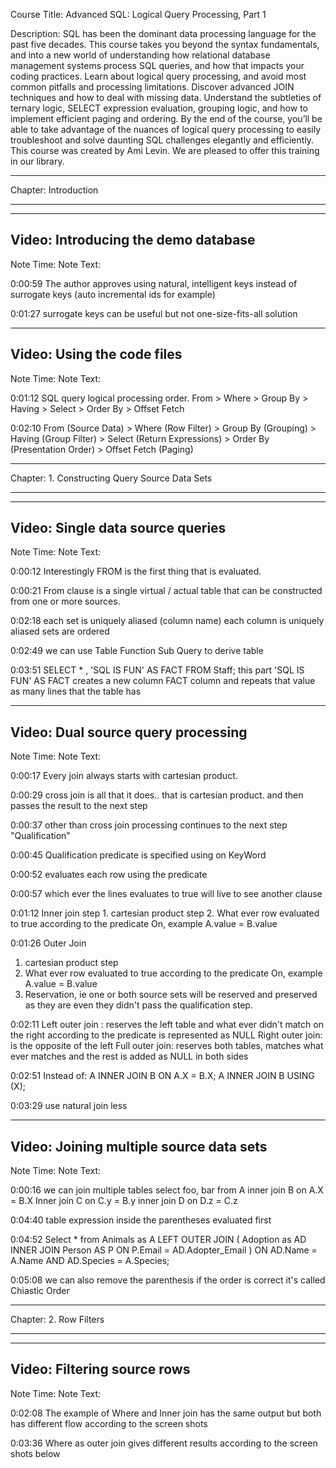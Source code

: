 Course Title: Advanced SQL: Logical Query Processing, Part 1

Description: SQL has been the dominant data processing language for the past five decades. This course takes you beyond the syntax fundamentals, and into a new world of understanding how relational database management systems process SQL queries, and how that impacts your coding practices. Learn about logical query processing, and avoid most common pitfalls and processing limitations. Discover advanced JOIN techniques and how to deal with missing data. Understand the subtleties of ternary logic, SELECT expression evaluation, grouping logic, and how to implement efficient paging and ordering. By the end of the course, you’ll be able to take advantage of the nuances of logical query processing to easily troubleshoot and solve daunting SQL challenges elegantly and efficiently.  This course was created by Ami Levin. We are pleased to offer this training in our library.


***********************************************
Chapter: Introduction
***********************************************


-----------------------------------------------
Video: Introducing the demo database
-----------------------------------------------
Note Time:         Note Text:                     

0:00:59            The author approves using natural, intelligent keys instead of surrogate keys (auto incremental ids for example) 

0:01:27            surrogate keys can be useful but not one-size-fits-all solution 


-----------------------------------------------
Video: Using the code files
-----------------------------------------------
Note Time:         Note Text:                     

0:01:12            SQL query logical processing order. 
From > Where > Group By > Having > Select > Order By > Offset Fetch 

0:02:10            From (Source Data) > Where (Row Filter) > Group By (Grouping) > Having (Group Filter) > Select (Return Expressions) > Order By (Presentation Order) > Offset Fetch (Paging) 


***********************************************
Chapter: 1. Constructing Query Source Data Sets
***********************************************


-----------------------------------------------
Video: Single data source queries
-----------------------------------------------
Note Time:         Note Text:                     

0:00:12            Interestingly FROM is the first thing that is evaluated. 

0:00:21            From clause is a single virtual / actual table that can be constructed from one or more sources. 

0:02:18            each set is uniquely aliased (column name)
each column is uniquely aliased
sets are ordered 

0:02:49            we can use 
Table
Function
Sub Query 
to derive table 

0:03:51            SELECT * , 'SQL IS FUN' AS FACT
FROM Staff;
this part 'SQL IS FUN' AS FACT creates a new column FACT column and repeats that value as many lines that the table has 


-----------------------------------------------
Video: Dual source query processing
-----------------------------------------------
Note Time:         Note Text:                     

0:00:17            Every join always starts with cartesian product. 

0:00:29            cross join is all that it does.. that is cartesian product. and then passes the result to the next step 

0:00:37            other than cross join processing continues to the next step "Qualification" 

0:00:45            Qualification predicate is specified using on KeyWord 

0:00:52            evaluates each row using the predicate 

0:00:57            which ever the lines evaluates to true will live to see another clause 

0:01:12            Inner join 
step 1. cartesian product
step 2. What ever row evaluated to true according to the predicate On, example A.value = B.value 

0:01:26            Outer Join
1. cartesian product step 
2. What ever row evaluated to true according to the predicate On, example A.value = B.value
3. Reservation, ie one or both source sets will be reserved and preserved as they are even they didn't pass the qualification step. 

0:02:11            Left outer join : reserves the left table and what ever didn't match on the right according to the predicate is represented as NULL
Right outer join: is the opposite of the left
Full outer join: reserves both tables, matches what ever matches and the rest is added as NULL in both sides 

0:02:51            Instead of: 
A INNER JOIN B ON A.X = B.X; 
A INNER JOIN B USING (X); 

0:03:29            use natural join less          


-----------------------------------------------
Video: Joining multiple source data sets
-----------------------------------------------
Note Time:         Note Text:                     

0:00:16            we can join multiple tables
select foo, bar
from A inner join B
on A.X = B.X
Inner join C 
on C.y = B.y
inner join D
on D.z = C.z 

0:04:40            table expression inside the parentheses evaluated first 

0:04:52            Select *
from Animals as A
LEFT OUTER JOIN
( Adoption as AD
INNER JOIN
Person AS P
ON P.Email = AD.Adopter_Email
)
ON AD.Name = A.Name AND AD.Species = A.Species; 

0:05:08            we can also remove the parenthesis if the order is correct
it's called Chiastic Order 


***********************************************
Chapter: 2. Row Filters
***********************************************


-----------------------------------------------
Video: Filtering source rows
-----------------------------------------------
Note Time:         Note Text:                     

0:02:08            The example of Where and Inner join has the same output but both has different flow according to the screen shots 

0:03:36            Where as outer join gives different results according to the screen shots below 

